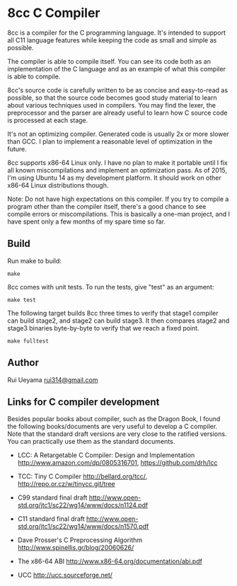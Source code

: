 8cc C Compiler
==============

8cc is a compiler for the C programming language.
It's intended to support all C11 language features
while keeping the code as small and simple as possible.

The compiler is able to compile itself.
You can see its code both as an implementation of the C language
and as an example of what this compiler is able to compile.

8cc's source code is carefully written to be as concise and easy-to-read
as possible, so that the source code becomes good study material
to learn about various techniques used in compilers.
You may find the lexer, the preprocessor and the parser are
already useful to learn how C source code is processed at each stage.

It's not an optimizing compiler.
Generated code is usually 2x or more slower than GCC.
I plan to implement a reasonable level of optimization in the future.

8cc supports x86-64 Linux only. I have no plan to make it portable until
I fix all known miscompilations and implement an optimization pass.
As of 2015, I'm using Ubuntu 14 as my development platform.
It should work on other x86-64 Linux distributions though.

Note: Do not have high expectations on this compiler.
If you try to compile a program other than the compiler itself,
there's a good chance to see compile errors or miscompilations.
This is basically a one-man project, and I have spent only a few
months of my spare time so far.

Build
-----

Run make to build:

    make

8cc comes with unit tests. To run the tests, give "test" as an argument:

    make test

The following target builds 8cc three times to verify that
stage1 compiler can build stage2, and stage2 can build stage3.
It then compares stage2 and stage3 binaries byte-by-byte to verify
that we reach a fixed point.

    make fulltest

Author
------

Rui Ueyama <rui314@gmail.com>


Links for C compiler development
--------------------------------

Besides popular books about compiler, such as the Dragon Book,
I found the following books/documents are very useful
to develop a C compiler.
Note that the standard draft versions are very close to the ratified versions.
You can practically use them as the standard documents.

-   LCC: A Retargetable C Compiler: Design and Implementation
    http://www.amazon.com/dp/0805316701,
    https://github.com/drh/lcc

-   TCC: Tiny C Compiler
    http://bellard.org/tcc/,
    http://repo.or.cz/w/tinycc.git/tree

-   C99 standard final draft
    http://www.open-std.org/jtc1/sc22/wg14/www/docs/n1124.pdf

-   C11 standard final draft
    http://www.open-std.org/jtc1/sc22/wg14/www/docs/n1570.pdf

-   Dave Prosser's C Preprocessing Algorithm
    http://www.spinellis.gr/blog/20060626/

-   The x86-64 ABI
    http://www.x86-64.org/documentation/abi.pdf
    
-   UCC
    http://ucc.sourceforge.net/

